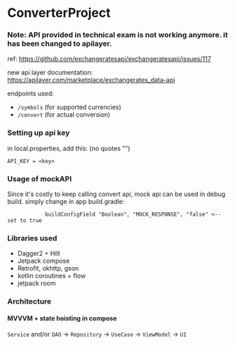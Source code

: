 # ConverterProject

### Note: API provided in technical exam is not working anymore. it has been changed to apilayer.
ref: https://github.com/exchangeratesapi/exchangeratesapi/issues/117

new api layer documentation: https://apilayer.com/marketplace/exchangerates_data-api

endpoints used:
- `/symbols` (for supported currencies)
- `/convert` (for actual conversion)

### Setting up api key
in local.properties, add this: (no quotes "")
```
API_KEY = <key>
```

### Usage of mockAPI
Since it's costly to keep calling convert api, mock api can be used in debug build. simply change in app build.gradle: 
```
            buildConfigField "Boolean", "MOCK_RESPONSE", "false" <--set to true
```

### Libraries used
- Dagger2 + Hilt 
- Jetpack compose
- Retrofit, okhttp, gson
- kotlin coroutines + flow
- jetpack room

### Architecture
#### MVVVM + state hoisting in compose
`Service` and/or `DAO` ->   `Repository` -> `UseCase` -> `ViewModel` -> `UI ` 

